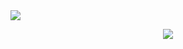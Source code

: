 <img src="https://capsule-render.vercel.app/api?type=waving&color=gradient&height=200&section=header&text=Hello!&fontSize=50&fontAlignY=35" />




<!--
**wowssun/wowssun** is a ✨ _special_ ✨ repository because its `README.md` (this file) appears on your GitHub profile.

Here are some ideas to get you started:

- 🔭 I’m currently working on ...
- 🌱 I’m currently learning ...
- 👯 I’m looking to collaborate on ...
- 🤔 I’m looking for help with ...
- 💬 Ask me about ...
- 📫 How to reach me: ...
- 😄 Pronouns: ...
- ⚡ Fun fact: ...
-->
<div align="center">
 
 ![](https://github-profile-summary-cards.vercel.app/api/cards/profile-details?username=wowssun&theme=nord_bright)
  
</div>
